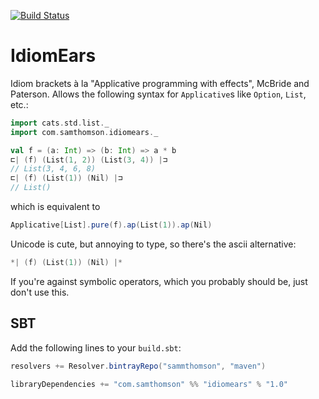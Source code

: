 [![Build Status](https://travis-ci.org/sammthomson/IdiomEars.svg?branch=master)](https://travis-ci.org/sammthomson/IdiomEars)

IdiomEars
=========

Idiom brackets à la "Applicative programming with effects", McBride and Paterson.
Allows the following syntax for `Applicative`s like `Option`, `List`, etc.:

```scala
import cats.std.list._
import com.samthomson.idiomears._
```
```scala
val f = (a: Int) => (b: Int) => a * b
⊏| (f) (List(1, 2)) (List(3, 4)) |⊐
// List(3, 4, 6, 8)
⊏| (f) (List(1)) (Nil) |⊐
// List()
```

which is equivalent to

```scala
Applicative[List].pure(f).ap(List(1)).ap(Nil)
```

Unicode is cute, but annoying to type, so there's the ascii alternative:

```scala
*| (f) (List(1)) (Nil) |*
```

If you're against symbolic operators, which you probably should be, just don't use this.


SBT
---

Add the following lines to your `build.sbt`:

```sbt
resolvers += Resolver.bintrayRepo("sammthomson", "maven")

libraryDependencies += "com.samthomson" %% "idiomears" % "1.0"
```